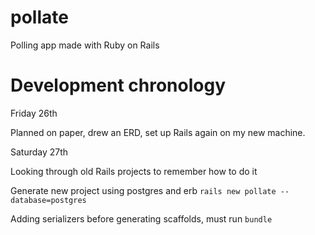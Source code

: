 # pollate
Polling app made with Ruby on Rails

# Development chronology

Friday 26th

Planned on paper, drew an ERD, set up Rails again on my new machine.


Saturday 27th

Looking through old Rails projects to remember how to do it

Generate new project using postgres and erb ```rails new pollate --database=postgres```

Adding serializers before generating scaffolds, must run ```bundle```

